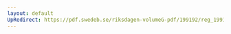 ```yaml
---
layout: default
UpRedirect: https://pdf.swedeb.se/riksdagen-volumeG-pdf/199192/reg_199192_UU.pdf
---
```

